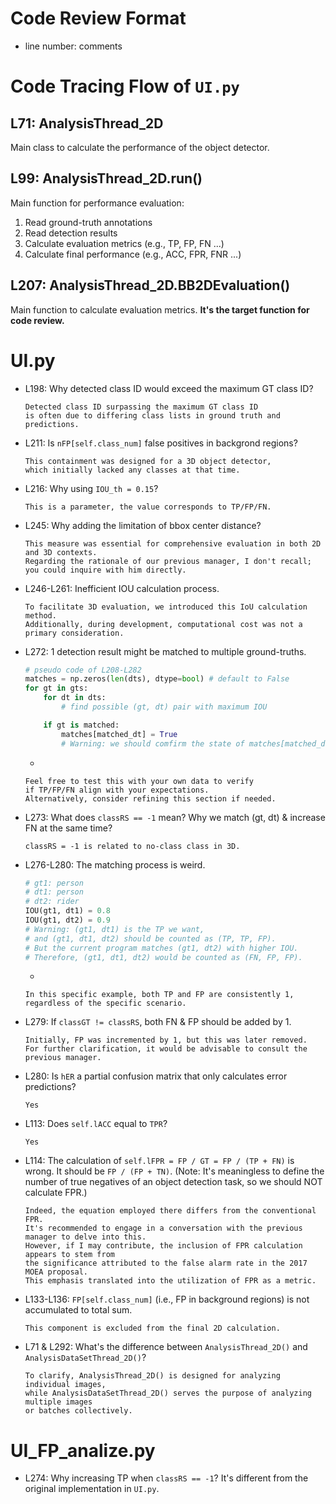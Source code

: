 # Code Review Format
- line number: comments


# Code Tracing Flow of `UI.py`
## L71: AnalysisThread_2D
Main class to calculate the performance of the object detector.

## L99: AnalysisThread_2D.run()
Main function for performance evaluation:
1. Read ground-truth annotations
2. Read detection results
3. Calculate evaluation metrics (e.g., TP, FP, FN ...)
4. Calculate final performance (e.g., ACC, FPR, FNR ...)

## L207: AnalysisThread_2D.BB2DEvaluation()
Main function to calculate evaluation metrics.
**It's the target function for code review.**


# UI.py
- L198: Why detected class ID would exceed the maximum GT class ID?
	```text
	Detected class ID surpassing the maximum GT class ID
 	is often due to differing class lists in ground truth and predictions.
	```
- L211: Is `nFP[self.class_num]` false positives in backgrond regions?
	```text
	This containment was designed for a 3D object detector,
 	which initially lacked any classes at that time.
	```
- L216: Why using `IOU_th = 0.15`?
	```text
	This is a parameter, the value corresponds to TP/FP/FN.
	```
- L245: Why adding the limitation of bbox center distance?
	```text
	This measure was essential for comprehensive evaluation in both 2D and 3D contexts.
 	Regarding the rationale of our previous manager, I don't recall;
 	you could inquire with him directly.
	```
- L246-L261: Inefficient IOU calculation process.
	```text
	To facilitate 3D evaluation, we introduced this IoU calculation method.
 	Additionally, during development, computational cost was not a primary consideration.
	```
- L272: 1 detection result might be matched to multiple ground-truths.
	```python
	# pseudo code of L208-L282
	matches = np.zeros(len(dts), dtype=bool) # default to False
	for gt in gts:
		for dt in dts:
			# find possible (gt, dt) pair with maximum IOU

		if gt is matched:
			matches[matched_dt] = True
			# Warning: we should comfirm the state of matches[matched_dt] before pairing (gt, matched_dt)
	```
	-
	```text
	Feel free to test this with your own data to verify
 	if TP/FP/FN align with your expectations.
 	Alternatively, consider refining this section if needed.
	```
- L273: What does `classRS == -1` mean? Why we match (gt, dt) & increase FN at the same time?
	```text
	classRS = -1 is related to no-class class in 3D.
	```
- L276-L280: The matching process is weird.
	```python
	# gt1: person
	# dt1: person
	# dt2: rider
	IOU(gt1, dt1) = 0.8
	IOU(gt1, dt2) = 0.9
	# Warning: (gt1, dt1) is the TP we want, 
	# and (gt1, dt1, dt2) should be counted as (TP, TP, FP).
	# But the current program matches (gt1, dt2) with higher IOU.
	# Therefore, (gt1, dt1, dt2) would be counted as (FN, FP, FP).
	```
	-
	```text
	In this specific example, both TP and FP are consistently 1,
 	regardless of the specific scenario.
	```
- L279: If `classGT != classRS`, both FN & FP should be added by 1.
	```text
	Initially, FP was incremented by 1, but this was later removed.
 	For further clarification, it would be advisable to consult the previous manager.
	```
- L280: Is `hER` a partial confusion matrix that only calculates error predictions?
	```text
	Yes
	```
- L113: Does `self.lACC` equal to `TPR`?
	```text
	Yes
	```
- L114: The calculation of `self.lFPR = FP / GT = FP / (TP + FN)` is wrong. It should be `FP / (FP + TN)`. (Note: It's meaningless to define the number of true negatives of an object detection task, so we should NOT calculate FPR.)
	```text
	Indeed, the equation employed there differs from the conventional FPR.
 	It's recommended to engage in a conversation with the previous manager to delve into this.
 	However, if I may contribute, the inclusion of FPR calculation appears to stem from
 	the significance attributed to the false alarm rate in the 2017 MOEA proposal.
 	This emphasis translated into the utilization of FPR as a metric.
	```
- L133-L136: `FP[self.class_num]` (i.e., FP in background regions) is not accumulated to total sum.
	```text
	This component is excluded from the final 2D calculation.
	```
- L71 & L292: What's the difference between `AnalysisThread_2D()` and `AnalysisDataSetThread_2D()`?
	```text
	To clarify, AnalysisThread_2D() is designed for analyzing individual images,
 	while AnalysisDataSetThread_2D() serves the purpose of analyzing multiple images
 	or batches collectively.
	```

# UI_FP_analize.py
- L274: Why increasing TP when `classRS == -1`? It's different from the original implementation in `UI.py`.

